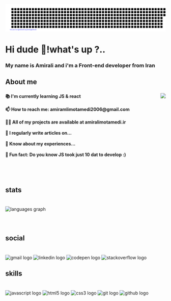 <img align="center" src="https://raw.githubusercontent.com/amiralimtmdi/amiralimtmdi/main/gitartwork.svg" />

###
<h1 align="left">Hi dude 👋!what's up ?..</h1>

###

<h3 align="left">My name is Amirali and i'm a Front-end developer from Iran</h3>

###

<h2 align="left">About me</h2>

###

<img align="right" height="261" src="https://gifdb.com/images/high/8-bit-shuba-duck-dance-gl83n4o5snl4mplv.gif"  />

###

<h4 align="left">📚 I'm currently learning  JS & react<br><br>📫 How to reach me: amiramlimotamedi2006@gmail.com<br><br>👨‍💻 All of my projects are available at amiralimotamedi.ir<br><br>📝 I regularly write articles on...<br><br>📄 Know about my experiences...<br><br>🎲 Fun fact: Do you know JS took just 10 dat to develop :)</h4>

###

<br clear="both">

<h2 align="left">stats</h2>

###

<br clear="both">

<div align="left">
  <img src="https://github-readme-stats.vercel.app/api/top-langs?locale=en&hide_title=false&layout=compact&card_width=320&langs_count=5&theme=gruvbox&hide_border=false&username=amiralimtmdi" height="200" alt="languages graph"  />
</div>

###

<br clear="both">

<h2 align="left">social</h2>

###

<br clear="both">

<div align="left">
  <img src="https://img.shields.io/static/v1?message=Gmail&logo=gmail&label=&color=D14836&logoColor=white&labelColor=&style=for-the-badge" height="35" alt="gmail logo"  />
  <img src="https://img.shields.io/static/v1?message=LinkedIn&logo=linkedin&label=&color=0077B5&logoColor=white&labelColor=&style=for-the-badge" height="35" alt="linkedin logo"  />
  <img src="https://img.shields.io/static/v1?message=Codepen&logo=codepen&label=&color=000000&logoColor=white&labelColor=&style=for-the-badge" height="35" alt="codepen logo"  />
  <img src="https://img.shields.io/static/v1?message=Stackoverflow&logo=stackoverflow&label=&color=FE7A16&logoColor=white&labelColor=&style=for-the-badge" height="35" alt="stackoverflow logo"  />
</div>

###

<h2 align="left">skills</h2>

###

<br clear="both">

<div align="left">
  <img src="https://cdn.jsdelivr.net/gh/devicons/devicon/icons/javascript/javascript-original.svg" height="50" width="80" alt="javascript logo"  />
  <img src="https://cdn.jsdelivr.net/gh/devicons/devicon/icons/html5/html5-original.svg" height="50" width="80" alt="html5 logo"  />
  <img src="https://cdn.jsdelivr.net/gh/devicons/devicon/icons/css3/css3-original.svg" height="50" width="80" alt="css3 logo"  />
  <img src="https://cdn.jsdelivr.net/gh/devicons/devicon/icons/git/git-original.svg" height="50" width="80" alt="git logo"  />
  <img src="https://cdn.jsdelivr.net/gh/devicons/devicon/icons/github/github-original.svg" height="50" width="80" alt="github logo"  />
</div>

###


